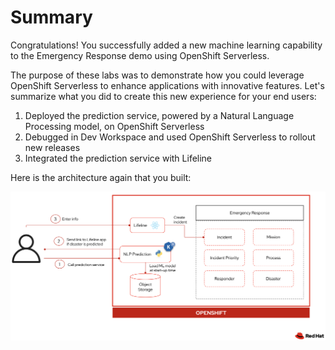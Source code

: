 # Summary

Congratulations!  You successfully added a new machine learning capability to the Emergency Response demo using OpenShift Serverless.

The purpose of these labs was to demonstrate how you could leverage OpenShift Serverless to enhance applications with innovative features.  Let's summarize what you did to create this new experience for your end users:

1. Deployed the prediction service, powered by a Natural Language Processing model, on OpenShift Serverless
2. Debugged in Dev Workspace and used OpenShift Serverless to rollout new releases
3. Integrated the prediction service with Lifeline

Here is the architecture again that you built:

![Architecture](images/ml_architecture_flow.png)

